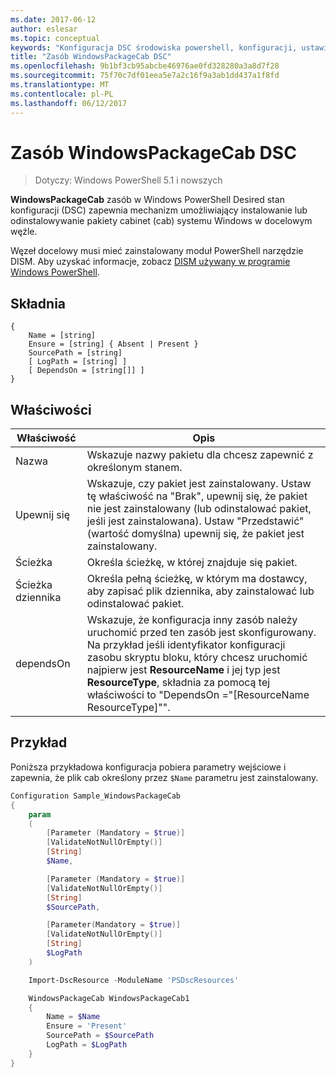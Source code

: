 ```yaml
---
ms.date: 2017-06-12
author: eslesar
ms.topic: conceptual
keywords: "Konfiguracja DSC środowiska powershell, konfiguracji, ustawienia"
title: "Zasób WindowsPackageCab DSC"
ms.openlocfilehash: 9b1bf3cb95abcbe46976ae0fd328280a3a8d7f28
ms.sourcegitcommit: 75f70c7df01eea5e7a2c16f9a3ab1dd437a1f8fd
ms.translationtype: MT
ms.contentlocale: pl-PL
ms.lasthandoff: 06/12/2017
---
```

# <a name="dsc-windowspackagecab-resource"></a>Zasób WindowsPackageCab DSC

> Dotyczy: Windows PowerShell 5.1 i nowszych

**WindowsPackageCab** zasób w Windows PowerShell Desired stan konfiguracji (DSC) zapewnia mechanizm umożliwiający instalowanie lub odinstalowywanie pakiety cabinet (cab) systemu Windows w docelowym węźle.

Węzeł docelowy musi mieć zainstalowany moduł PowerShell narzędzie DISM. Aby uzyskać informacje, zobacz [DISM używany w programie Windows PowerShell](https://msdn.microsoft.com/en-us/windows/hardware/commercialize/manufacture/desktop/use-dism-in-windows-powershell-s14). 


## <a name="syntax"></a>Składnia

```
{
    Name = [string]
    Ensure = [string] { Absent | Present }
    SourcePath = [string]
    [ LogPath = [string] ]
    [ DependsOn = [string[]] ]
}
```

## <a name="properties"></a>Właściwości

|  Właściwość  |  Opis   | 
|---|---| 
| Nazwa| Wskazuje nazwy pakietu dla chcesz zapewnić z określonym stanem.| 
| Upewnij się| Wskazuje, czy pakiet jest zainstalowany. Ustaw tę właściwość na "Brak", upewnij się, że pakiet nie jest zainstalowany (lub odinstalować pakiet, jeśli jest zainstalowana). Ustaw "Przedstawić" (wartość domyślna) upewnij się, że pakiet jest zainstalowany.|
| Ścieżka| Określa ścieżkę, w której znajduje się pakiet.| 
| Ścieżka dziennika| Określa pełną ścieżkę, w którym ma dostawcy, aby zapisać plik dziennika, aby zainstalować lub odinstalować pakiet.| 
| dependsOn | Wskazuje, że konfiguracja inny zasób należy uruchomić przed ten zasób jest skonfigurowany. Na przykład jeśli identyfikator konfiguracji zasobu skryptu bloku, który chcesz uruchomić najpierw jest **ResourceName** i jej typ jest **ResourceType**, składnia za pomocą tej właściwości to "DependsOn ="[ResourceName ResourceType]"".| 

## <a name="example"></a>Przykład

Poniższa przykładowa konfiguracja pobiera parametry wejściowe i zapewnia, że plik cab określony przez `$Name` parametru jest zainstalowany.

```powershell
Configuration Sample_WindowsPackageCab
{
    param
    (
        [Parameter (Mandatory = $true)]
        [ValidateNotNullOrEmpty()]
        [String]
        $Name,

        [Parameter (Mandatory = $true)]
        [ValidateNotNullOrEmpty()]
        [String]
        $SourcePath,

        [Parameter(Mandatory = $true)]
        [ValidateNotNullOrEmpty()]
        [String]
        $LogPath
    )

    Import-DscResource -ModuleName 'PSDscResources'

    WindowsPackageCab WindowsPackageCab1
    {
        Name = $Name
        Ensure = 'Present'
        SourcePath = $SourcePath
        LogPath = $LogPath
    }
}
```

